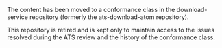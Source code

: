 The content has been moved to a conformance class in the download-service repository (formerly the ats-download-atom repository).

This repository is retired and is kept only to maintain access to the issues resolved during the ATS review and the history of the conformance class.